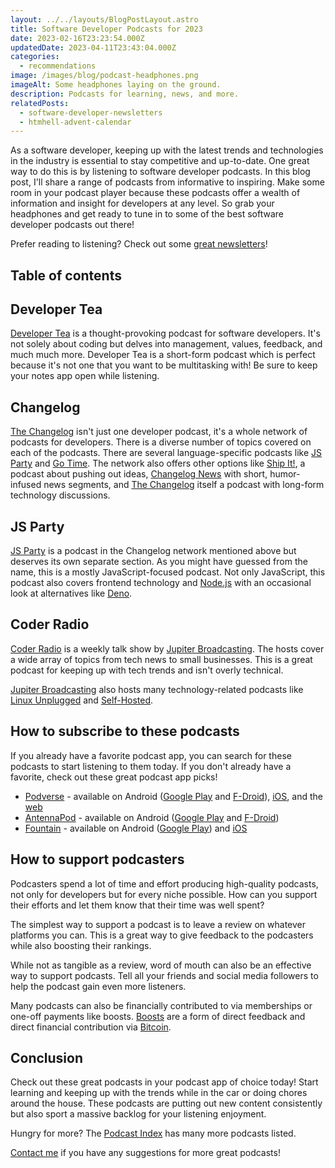 ```yaml
---
layout: ../../layouts/BlogPostLayout.astro
title: Software Developer Podcasts for 2023
date: 2023-02-16T23:23:54.000Z
updatedDate: 2023-04-11T23:43:04.000Z
categories:
  - recommendations
image: /images/blog/podcast-headphones.png
imageAlt: Some headphones laying on the ground.
description: Podcasts for learning, news, and more.
relatedPosts:
  - software-developer-newsletters
  - htmhell-advent-calendar
---
```


As a software developer, keeping up with the latest trends and technologies in the
industry is essential to stay competitive and up-to-date. One great way to do this
is by listening to software developer podcasts. In this blog post, I'll share a range
of podcasts from informative to inspiring. Make some room in your podcast player
because these podcasts offer a wealth of information and insight for developers
at any level. So grab your headphones and get ready to tune in to some of the
best software developer podcasts out there!

Prefer reading to listening? Check out some [great newsletters](/blog/software-developer-newsletters/)!

## Table of contents

## Developer Tea

[Developer Tea](https://developertea.com) is a thought-provoking podcast for
software developers. It's not solely about coding but delves into management,
values, feedback, and much much more. Developer Tea is a short-form podcast which
is perfect because it's not one that you want to be multitasking with! Be sure
to keep your notes app open while listening.

## Changelog

[The Changelog](https://changelog.com/) isn't just one developer podcast,
it's a whole network of podcasts for developers. There is a diverse number of
topics covered on each of the podcasts. There are several language-specific podcasts
like [JS Party](https://changelog.com/jsparty) and [Go Time](https://changelog.com/gotime).
The network also offers other options like [Ship It!](https://changelog.com/shipit), a
podcast about pushing out ideas, [Changelog News](https://changelog.com/news) with
short, humor-infused news segments, and [The Changelog](https://changelog.com/podcast) itself
a podcast with long-form technology discussions.

## JS Party

[JS Party](https://changelog.com/jsparty) is a podcast in the Changelog network
mentioned above but deserves its own separate section. As you might have guessed
from the name, this is a mostly JavaScript-focused podcast. Not only JavaScript,
this podcast also covers frontend technology and [Node.js](https://nodejs.org/en/)
with an occasional look at alternatives like [Deno](https://deno.com/).

## Coder Radio

[Coder Radio](https://www.jupiterbroadcasting.com/show/coder-radio/) is a weekly talk show by
[Jupiter Broadcasting](https://www.jupiterbroadcasting.com/). The hosts cover a
wide array of topics from tech news to small businesses. This is a great podcast
for keeping up with tech trends and isn't overly technical.

[Jupiter Broadcasting](https://www.jupiterbroadcasting.com/) also hosts many
technology-related podcasts like [Linux Unplugged](https://www.jupiterbroadcasting.com/show/linux-unplugged/)
and [Self-Hosted](https://www.jupiterbroadcasting.com/show/self-hosted/).

## How to subscribe to these podcasts

If you already have a favorite podcast app, you can search for these podcasts to
start listening to them today. If you don't already have a favorite, check out
these great podcast app picks!

- [Podverse](https://podverse.fm/) - available on Android ([Google Play](https://play.google.com/store/apps/details?id=com.podverse) and [F-Droid](https://f-droid.org/en/packages/com.podverse.fdroid/)), [iOS](https://apps.apple.com/us/app/podverse/id1390888454?mt=8), and the [web](https://podverse.fm/)
- [AntennaPod](https://antennapod.org/) - available on Android ([Google Play](https://play.google.com/store/apps/details?id=de.danoeh.antennapod) and [F-Droid](https://f-droid.org/packages/de.danoeh.antennapod/))
- [Fountain](https://www.fountain.fm/) - available on Android ([Google Play](https://play.google.com/store/apps/details?id=fm.fountain.apps)) and [iOS](https://apps.apple.com/gb/app/fountain-podcasts/id1576394424)

## How to support podcasters

Podcasters spend a lot of time and effort producing high-quality podcasts, not only
for developers but for every niche possible. How can you support their efforts
and let them know that their time was well spent?

The simplest way to support a podcast is to leave a review on whatever platforms
you can. This is a great way to give feedback to the podcasters while also boosting
their rankings.

While not as tangible as a review, word of mouth can also be an effective way to
support podcasts. Tell all your friends and social media followers to help the
podcast gain even more listeners.

Many podcasts can also be financially contributed to via memberships or one-off
payments like boosts. [Boosts](https://fountain.fm/faqs/value-for-value) are a
form of direct feedback and direct financial contribution via [Bitcoin](https://bitcoin.org/).

## Conclusion

Check out these great podcasts in your podcast app of choice today! Start learning
and keeping up with the trends while in the car or doing chores around the house.
These podcasts are putting out new content consistently but also sport a massive
backlog for your listening enjoyment.

Hungry for more? The [Podcast Index](https://podcastindex.org/search?q=software+developer)
has many more podcasts listed.

[Contact me](/#contact) if you have any suggestions for more great podcasts!
